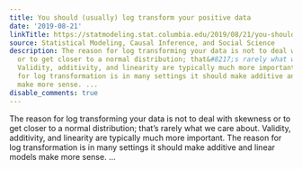 ```yaml
---
title: You should (usually) log transform your positive data
date: '2019-08-21'
linkTitle: https://statmodeling.stat.columbia.edu/2019/08/21/you-should-usually-log-transform-your-positive-data/
source: Statistical Modeling, Causal Inference, and Social Science
description: The reason for log transforming your data is not to deal with skewness
  or to get closer to a normal distribution; that&#8217;s rarely what we care about.
  Validity, additivity, and linearity are typically much more important. The reason
  for log transformation is in many settings it should make additive and linear models
  make more sense. ...
disable_comments: true
---
```

The reason for log transforming your data is not to deal with skewness or to get closer to a normal distribution; that&#8217;s rarely what we care about. Validity, additivity, and linearity are typically much more important. The reason for log transformation is in many settings it should make additive and linear models make more sense. ...